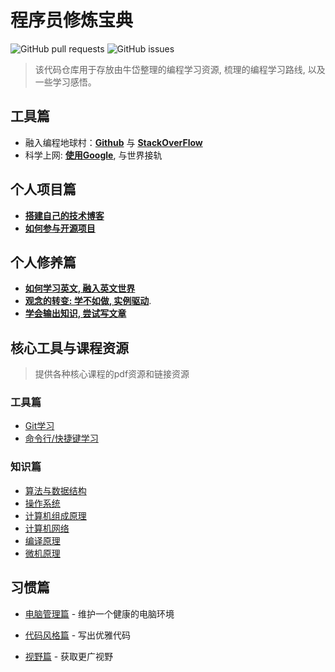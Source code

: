 # 程序员修炼宝典

![GitHub pull requests](https://img.shields.io/github/issues-pr/niudai/How-to-be-a-good-programmer)
![GitHub issues](https://img.shields.io/github/issues/niudai/How-to-be-a-good-programmer)

>该代码仓库用于存放由牛岱整理的编程学习资源, 梳理的编程学习路线, 以及一些学习感悟。

## 工具篇

- 融入编程地球村：**[Github](./tool_github.md)** 与 **[StackOverFlow](./tool_stackoverflow.md)**
- 科学上网: **[使用Google](./tool_google.md)**, 与世界接轨

## 个人项目篇

- **[搭建自己的技术博客](project_blog.md)**
- **[如何参与开源项目](project_opensource.md)**

## 个人修养篇

- **[如何学习英文, 融入英文世界](ability_english.md)**
- **[观念的转变: 学不如做, 实例驱动](ability_task_driven.md)**.
- **[学会输出知识, 尝试写文章](ability_articles.md)**

## 核心工具与课程资源
> 提供各种核心课程的pdf资源和链接资源

### 工具篇

- [Git学习](./tool_git.md)
- [命令行/快捷键学习](./tool_command.md)

### 知识篇

- [算法与数据结构](knowledge_data_structure.md)
- [操作系统](knowledge_operating_system.md)
- [计算机组成原理](http://staff.ustc.edu.cn/~llxx/cod/homework.html)
- [计算机网络](knowledge_network.md)
- [编译原理](knowledge_compiler.md)
- [微机原理](knowledge_microprocessor.md)

## 习惯篇

- [电脑管理篇](https://www.zhihu.com/people/niu-dai-68-44/answers/by_votes) - 维护一个健康的电脑环境

- [代码风格篇](./habit_checkstyle.md) - 写出优雅代码
  
- [视野篇](./habit_know_how.md) - 获取更广视野
